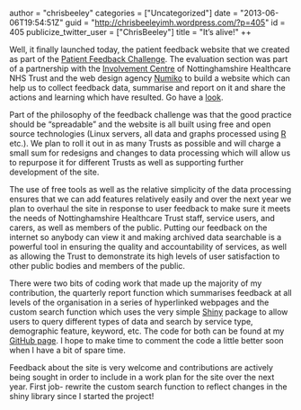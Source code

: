 author = "chrisbeeley"
categories = ["Uncategorized"]
date = "2013-06-06T19:54:51Z"
guid = "http://chrisbeeleyimh.wordpress.com/?p=405"
id = 405
publicize_twitter_user = ["ChrisBeeley"]
title = "It&#8217;s alive!"
++ 

Well, it finally launched today, the patient feedback website that we created as part of the [Patient Feedback Challenge](http://www.institute.nhs.uk/innovation/spread_and_adoption/nhs_patient_feedback_challenge.html). The evaluation section was part of a partnership with the [Involvement Centre](http://www.nottinghamshirehealthcare.nhs.uk/get-involved/involvement-team/) of Nottinghamshire Healthcare NHS Trust and the web design agency [Numiko](http://numiko.com/) to build a website which can help us to collect feedback data, summarise and report on it and share the actions and learning which have resulted. Go have a [look](http://feedback.nottinghamshirehealthcare.nhs.uk/).

Part of the philosophy of the feedback challenge was that the good practice should be “spreadable” and the website is all built using free and open source technologies (Linux servers, all data and graphs processed using [R](http://cran.r-project.org/) etc.). We plan to roll it out in as many Trusts as possible and will charge a small sum for redesigns and changes to data processing which will allow us to repurpose it for different Trusts as well as supporting further development of the site.

The use of free tools as well as the relative simplicity of the data processing ensures that we can add features relatively easily and over the next year we plan to overhaul the site in response to user feedback to make sure it meets the needs of Nottinghamshire Healthcare Trust staff, service users, and carers, as well as members of the public. Putting our feedback on the internet so anybody can view it and making archived data searchable is a powerful tool in ensuring the quality and accountability of services, as well as allowing the Trust to demonstrate its high levels of user satisfaction to other public bodies and members of the public.

There were two bits of coding work that made up the majority of my contribution, the quarterly report function which summarises feedback at all levels of the organisation in a series of hyperlinked webpages and the custom search function which uses the very simple [Shiny](http://www.rstudio.com/shiny/) package to allow users to query different types of data and search by service type, demographic feature, keyword, etc. The code for both can be found at my [GitHub page](https://github.com/ChrisBeeley). I hope to make time to comment the code a little better soon when I have a bit of spare time.

Feedback about the site is very welcome and contributions are actively being sought in order to include in a work plan for the site over the next year. First job- rewrite the custom search function to reflect changes in the shiny library since I started the project!